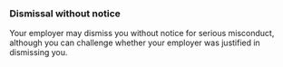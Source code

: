 ###  Dismissal without notice

Your employer  may dismiss you without notice  for serious misconduct,
although you can challenge whether your employer was justified in dismissing
you.
